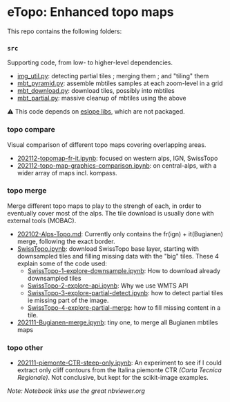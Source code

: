# eTopo: Enhanced topo maps

This repo contains the following folders:


### `src`

Supporting code, from low- to higher-level dependencies.

* [img_util.py](src/img_util.py): detecting partial tiles ; merging them ; and "tiling" them
* [mbt_pyramid.py](src/mbt_pyramid.py): assemble mbtiles samples at each zoom-level in a grid
* [mbt_download.py](src/mbt_download.py): download tiles, possibly into mbtiles
* [mbt_partial.py](src/mbt_partial.py): massive cleanup of mbtiles using the above

⚠️ This code depends on [eslope libs], which are not packaged.


### topo compare

Visual comparison of different topo maps covering overlapping areas.

* [202112-topomap-fr-it.ipynb]: focused on western alps, IGN, SwissTopo
* [202112-topo-map-graphics-comparison.ipynb]: on central-alps, with a wider array of maps incl. kompass.


### topo merge

Merge different topo maps to play to the strengh of each, in order to eventually cover most of the alps.
The tile download is usually done with external tools (MOBAC).

<!-- * [202012-Offline-SwissTopo.md] -->
* [202102-Alps-Topo.md]: Currently only contains the fr(ign) + it(Bugianen) merge, following the exact border.
* [SwissTopo.ipynb]: download SwissTopo base layer, starting with downsampled tiles and filling missing data with the "big" tiles. These 4 explain some of the code used:
  + [SwissTopo-1-explore-downsample.ipynb]: How to download already downsampled tiles
  + [SwissTopo-2-explore-api.ipynb]: Why we use WMTS API
  + [SwissTopo-3-explore-partial-detect.ipynb]: how to detect partial tiles ie missing part of the image.
  + [SwissTopo-4-explore-partial-merge]: how to fill missing content in a tile.
* [202111-Bugianen-merge.ipynb]: tiny one, to merge all Bugianen mbtiles maps


### topo other

* [202111-piemonte-CTR-steep-only.ipynb]: An experiment to see if I could extract only cliff contours from the Italina piemonte CTR _(Carta Tecnica Regionale)_. Not conclusive, but kept for the scikit-image examples.


_Note: Notebook links use the great nbviewer.org_

<!-- Links: -->
[eslope libs]:https://github.com/eslopemap/eslope/tree/main/development/src
[202112-topomap-fr-it.ipynb]:https://nbviewer.org/github/eslopemap/etopo/blob/main/topo_compare/202112-topomap-fr-it.ipynb
[202112-topo-map-graphics-comparison.ipynb]:https://nbviewer.org/github/eslopemap/etopo/blob/main/topo_compare/202112-topo-map-graphics-comparison.ipynb
[202012-Offline-SwissTopo.md]:topo_download/202012-Offline-SwissTopo.md
[202111-Bugianen-merge.ipynb]:https://nbviewer.org/github/eslopemap/etopo/blob/main/topo_download/202111-Bugianen-merge.ipynb
[SwissTopo.ipynb]:https://nbviewer.org/github/eslopemap/etopo/blob/main/topo_download/SwissTopo.ipynb
[202102-Alps-Topo.md]:https://nbviewer.org/github/eslopemap/etopo/blob/main/
[SwissTopo-1-explore-downsample.ipynb]:https://nbviewer.org/github/eslopemap/etopo/blob/main/topo_merge/SwissTopo-1-explore-downsample.ipynb
[SwissTopo-2-explore-api.ipynb]:https://nbviewer.org/github/eslopemap/etopo/blob/main/topo_merge/SwissTopo-2-explore-api.ipynb
[SwissTopo-3-explore-partial-detect.ipynb]:https://nbviewer.org/github/eslopemap/etopo/blob/main/topo_merge/SwissTopo-3-explore-partial-detect.ipynb
[SwissTopo-4-explore-partial-merge]:https://nbviewer.org/github/eslopemap/etopo/blob/main/topo_merge/SwissTopo-4-explore-partial-merge
[202111-piemonte-CTR-steep-only.ipynb]:https://nbviewer.org/github/eslopemap/etopo/blob/main/topo_other/202111-piemonte-CTR-steep-only.ipynb
